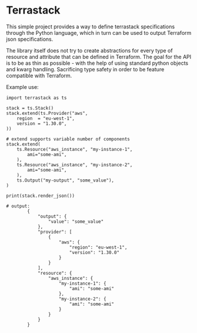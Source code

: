 Terrastack
========================

This simple project provides a way to define terrastack specifications through the Python language,
which in turn can be used to output Terraform json specifications.

The library itself does not try to create abstractions for every type of resource and attribute that
can be defined in Terraform. The goal for the API is to be as thin as possible - with the help of
using standard python objects and kwarg handling. Sacrificing type safety in order to be feature
compatible with Terraform.

Example use:
```
import terrastack as ts

stack = ts.Stack()
stack.extend(ts.Provider("aws",
    region  = "eu-west-1",
    version = "1.30.0",
))

# extend supports variable number of components
stack.extend(
    ts.Resource("aws_instance", "my-instance-1",
        ami="some-ami",
    ),
    ts.Resource("aws_instance", "my-instance-2",
        ami="some-ami",
    ),
    ts.Output("my-output", "some_value"),
)

print(stack.render_json())

# output:
        {
            "output": {
                "value": "some_value"
            },
            "provider": [
                {
                    "aws": {
                        "region": "eu-west-1",
                        "version": "1.30.0"
                    }
                }
            ],
            "resource": {
                "aws_instance": {
                    "my-instance-1": {
                        "ami": "some-ami"
                    },
                    "my-instance-2": {
                        "ami": "some-ami"
                    }
                }
            }
        }
```